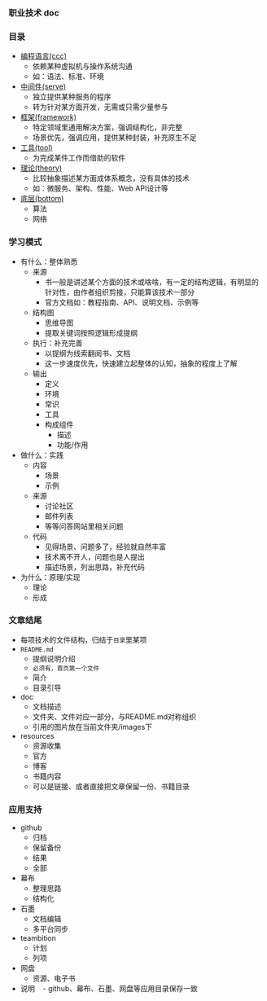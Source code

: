 ### 职业技术 doc

### 目录
- [编程语言(ccc)](ccc/README.md)
    - 依赖某种虚拟机与操作系统沟通
    - 如：语法、标准、环境
- [中间件(serve)](serve/README.md)
    - 独立提供某种服务的程序
    - 转为针对某方面开发，无需或只需少量参与
- [框架(framework)](framework/README.md)
    - 特定领域里通用解决方案，强调结构化，非完整
    - 场景优先，强调应用，提供某种封装，补充原生不足
- [工具(tool)](tool/README.md)
    - 为完成某件工作而借助的软件
- [理论(theory)](theory/README.md)
    - 比较抽象描述某方面成体系概念，没有具体的技术
    - 如：微服务、架构、性能、Web API设计等
- [底层(bottom)](bottom/README.md)
    - 算法
    - 网络

### 学习模式
- 有什么：整体熟悉
    - 来源
        - 书一般是讲述某个方面的技术或啥啥，有一定的结构逻辑，有明显的针对性，由作者组织剪接，只能算该技术一部分
        - 官方文档如：教程指南、API、说明文档、示例等
    - 结构图
        - 思维导图
        - 提取关键词按照逻辑形成提纲
    - 执行：补充完善
        - 以提纲为线索翻阅书、文档
        - 这一步速度优先，快速建立起整体的认知，抽象的程度上了解
    - 输出
        - 定义
        - 环境
        - 常识
        - 工具
        - 构成组件
            - 描述
            - 功能/作用
- 做什么：实践
    - 内容
        - 场景
        - 示例
    - 来源
        - 讨论社区
        - 邮件列表
        - 等等问答网站里相关问题
    - 代码
        - 见得场景、问题多了，经验就自然丰富
        - 技术离不开人，问题也是人提出
        - 描述场景，列出思路，补充代码
- 为什么：原理/实现
    - 理论
    - 形成

### 文章结尾
- 每项技术的文件结构，归结于`目录`里某项
- `README.md`
    - 提纲说明介绍
    - `必须有，首页第一个文件`
    - 简介
    - 目录引导
- doc
    - 文档描述
    - 文件夹、文件对应一部分，与README.md对称组织
    - 引用的图片放在当前文件夹/images下
- resources
    - 资源收集
    - 官方
    - 博客
    - 书籍内容
    - 可以是链接、或者直接把文章保留一份、书籍目录
    
### 应用支持
- github
    - 归档
    - 保留备份
    - 结果
    - 全部
- 幕布
    - 整理思路
    - 结构化
- 石墨
    - 文档编辑
    - 多平台同步
- teambition
    - 计划
    - 列项
- 网盘
    - 资源、电子书
- 说明
    - github、幕布、石墨、网盘等应用目录保存一致
